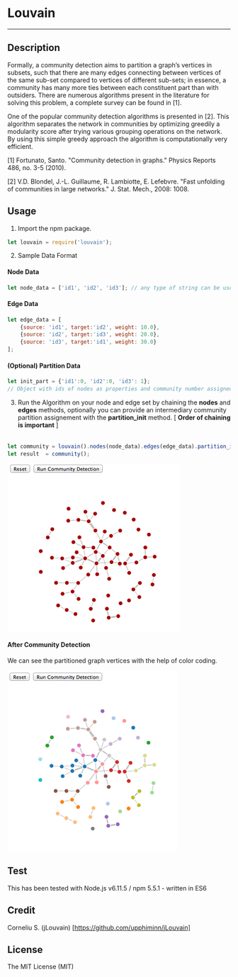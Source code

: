 # Louvain


---
## Description

Formally, a community detection aims to partition a graph’s vertices in subsets, such that there are many edges connecting between vertices of the same sub-set compared to vertices of different sub-sets; in essence, a community has many more ties between each constituent part than with outsiders. There are numerous algorithms present in the literature for solving this problem, a complete survey can be found in [1].  

One of the popular community detection algorithms is presented in [2]. This algorithm separates the network in communities by optimizing greedily a modularity score after trying various grouping operations on the network. By using this simple greedy approach the algorithm is computationally very efficient.

[1] Fortunato, Santo. "Community detection in graphs." Physics Reports 486, no. 3-5 (2010).


[2] V.D. Blondel, J.-L. Guillaume, R. Lambiotte, E. Lefebvre. "Fast unfolding of communities in large networks." J. Stat. Mech., 2008: 1008.

## Usage
1. Import the npm package.
```javascript
let louvain = require('louvain');
```
		
		
2. Sample Data Format
#### Node Data
```javascript
let node_data = ['id1', 'id2', 'id3']; // any type of string can be used as id
```
#### Edge Data
```javascript
let edge_data = [
	{source: 'id1', target:'id2', weight: 10.0},
	{source: 'id2', target:'id3', weight: 20.0}, 
	{source: 'id3', target:'id1', weight: 30.0}
];
```
#### (Optional) Partition Data
```javascript
let init_part = {'id1':0, 'id2':0, 'id3': 1}; 
// Object with ids of nodes as properties and community number assigned as value.
```
3. Run the Algorithm on your node and edge set by chaining the **nodes** and **edges** methods, optionally you can provide an intermediary community partition assignement with the **partition_init** method. [ **Order of chaining is important** ]
```javascript
	
let community = louvain().nodes(node_data).edges(edge_data).partition_init(init_part);
let result  = community();

```
![](example/default.png)

#### After Community Detection

We can see the partitioned graph vertices with the help of color coding.

![](example/communities.png)

## Test
This has been tested with Node.js v6.11.5 / npm 5.5.1 - written in ES6

## Credit
Corneliu S. (jLouvain) [https://github.com/upphiminn/jLouvain]

## License
The MIT License (MIT)


